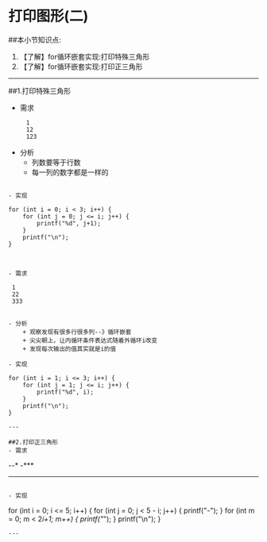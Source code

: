 # 打印图形(二)
##本小节知识点:
1. 【了解】for循环嵌套实现:打印特殊三角形
2. 【了解】for循环嵌套实现:打印正三角形

---


##1.打印特殊三角形
- 需求

```
     1
     12
     123

```
- 分析
    + 列数要等于行数
    + 每一列的数字都是一样的
```

- 实现
```
    for (int i = 0; i < 3; i++) {
        for (int j = 0; j <= i; j++) {
            printf("%d", j+1);
        }
        printf("\n");
    }
```


- 需求
```
     1
     22
     333
```

- 分析
    + 观察发现有很多行很多列--》循环嵌套
    + 尖尖朝上，让内循环条件表达式随着外循环i改变
    + 发现每次输出的值其实就是i的值

- 实现

```
    for (int i = 1; i <= 3; i++) {
        for (int j = 1; j <= i; j++) {
            printf("%d", i);
        }
        printf("\n");
    }
```
---

##2.打印正三角形
- 需求

```
--*
-***
*****
```

- 实现

```
for (int i = 0; i <= 5; i++) {
        for (int j = 0; j < 5 - i; j++) {
            printf("-");
        }
        for (int m = 0; m < 2*i+1; m++) {
            printf("*");
        }
        printf("\n");
    }
```
---

